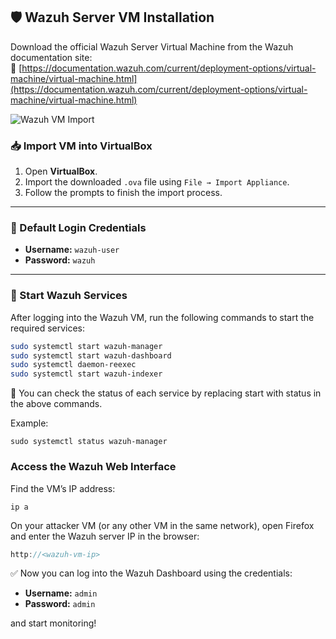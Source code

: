 ## 🛡️ Wazuh Server VM Installation

Download the official Wazuh Server Virtual Machine from the Wazuh documentation site:  
🔗 [https://documentation.wazuh.com/current/deployment-options/virtual-machine/virtual-machine.html](https://documentation.wazuh.com/current/deployment-options/virtual-machine/virtual-machine.html)

![Wazuh VM Import](https://github.com/user-attachments/assets/6df40ea3-2cb7-4987-965f-37e624ee4101)

### 📥 Import VM into VirtualBox

1. Open **VirtualBox**.
2. Import the downloaded `.ova` file using `File → Import Appliance`.
3. Follow the prompts to finish the import process.

---

### 🔐 Default Login Credentials

- **Username:** `wazuh-user`  
- **Password:** `wazuh`

---

### 🚀 Start Wazuh Services

After logging into the Wazuh VM, run the following commands to start the required services:

```bash
sudo systemctl start wazuh-manager
sudo systemctl start wazuh-dashboard
sudo systemctl daemon-reexec
sudo systemctl start wazuh-indexer
```

📝 You can check the status of each service by replacing start with status in the above commands.

Example:
```
sudo systemctl status wazuh-manager
```


### Access the Wazuh Web Interface
  Find the VM’s IP address:

```
ip a
```
On your attacker VM (or any other VM in the same network), open Firefox and enter the Wazuh server IP in the browser:

```cpp
http://<wazuh-vm-ip>
```


✅  Now you can log into the Wazuh Dashboard using the credentials:

- **Username:** `admin`  
- **Password:** `admin`

and start monitoring!





